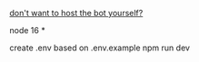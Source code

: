 [don't want to host the bot yourself?](https://discord.com/oauth2/authorize?client_id=1232410730641362976)

node 16 *

create .env based on .env.example
npm run dev
